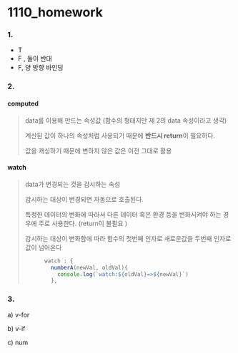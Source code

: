 # 1110_homework



### 1. 

- T
- F , 둘이 반대
- F, 양 방향 바인딩



### 2.

#### computed 

>data를 이용해 만드는 속성값 (함수의 형태지만 제 2의 data 속성이라고 생각)
>
>계산된 값이 하나의 속성처럼 사용되기 때문에 **반드시 return**이 필요하다.
>
>값을 캐싱하기 때문에 변하지 않은 값은 이전 그대로 활용 

#### watch 

> data가 변경되는 것을 감시하는 속성
>
> 감시하는 대상이 변경되면 자동으로 호출된다.
>
> 특정한 데이터의 변화에 따라서 다른 데이터 혹은 환경 등을 변화시켜야 하는 경우에 주로 사용한다. (return이 불필요 )
>
> 감시하는 대상이 변화함에 따라 함수의 첫번째 인자로 새로운값을 두번째 인자로 값이 넘어온다
>
> ```js
>       watch : {
>         numberA(newVal, oldVal){
>           console.log(`watch:${oldVal}=>${newVal}`)
>         },
> ```



### 3. 

a) v-for

b) v-if

c) num